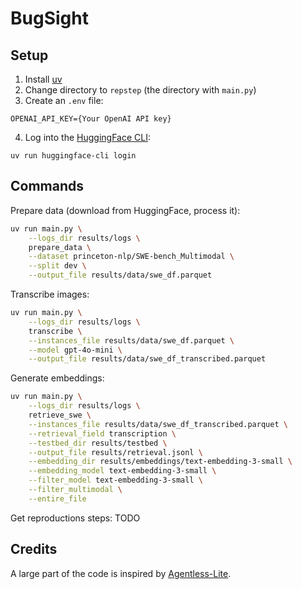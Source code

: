 # BugSight

## Setup

1. Install [uv](https://docs.astral.sh/uv/)
2. Change directory to `repstep` (the directory with `main.py`)
3. Create an `.env` file:

```
OPENAI_API_KEY={Your OpenAI API key}
```

4. Log into the [HuggingFace CLI](https://huggingface.co/docs/huggingface_hub/en/guides/cli):

```
uv run huggingface-cli login
```

## Commands

Prepare data (download from HuggingFace, process it):
```sh
uv run main.py \
    --logs_dir results/logs \
    prepare_data \
    --dataset princeton-nlp/SWE-bench_Multimodal \
    --split dev \
    --output_file results/data/swe_df.parquet 
```

Transcribe images:
```sh
uv run main.py \
    --logs_dir results/logs \
    transcribe \
    --instances_file results/data/swe_df.parquet \
    --model gpt-4o-mini \
    --output_file results/data/swe_df_transcribed.parquet
```

Generate embeddings:
```sh
uv run main.py \
    --logs_dir results/logs \
    retrieve_swe \
    --instances_file results/data/swe_df_transcribed.parquet \
    --retrieval_field transcription \
    --testbed_dir results/testbed \
    --output_file results/retrieval.jsonl \
    --embedding_dir results/embeddings/text-embedding-3-small \
    --embedding_model text-embedding-3-small \
    --filter_model text-embedding-3-small \
    --filter_multimodal \
    --entire_file
```

Get reproductions steps: TODO

## Credits

A large part of the code is inspired by [Agentless-Lite](https://github.com/sorendunn/Agentless-Lite).
